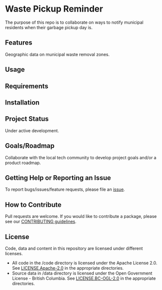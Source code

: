 # Waste Pickup Reminder


The purpose of this repo is to collaborate on ways to notify municipal residents when their garbage pickup day is.

## Features
Geographic data on municipal waste removal zones.

## Usage

## Requirements

## Installation

## Project Status
Under active development.

## Goals/Roadmap
Collaborate with the local tech community to develop project goals and/or a product roadmap.

## Getting Help or Reporting an Issue
To report bugs/issues/feature requests, please file an [issue](https://github.com/BCDevExchange/garbage-day/issues).

## How to Contribute
Pull requests are welcome. If you would like to contribute a package, please see our [CONTRIBUTING guidelines](https://github.com/BCDevExchange/garbage-day/blob/lm0625/CONTRIBUTING.md).

## License
Code, data and content in this repository are licensed under different licenses.

- All code in the /code directory is licensed under the Apache License 2.0. See [LICENSE.Apache-2.0](https://github.com/BCDevExchange/garbage-day/blob/lm0625/code/LICENSE.Apache.2.0) in the appropriate directories.
- Source data in /data directory is licensed under the Open Government License - British Columbia. See [LICENSE.BC-OGL-2.0](https://github.com/BCDevExchange/garbage-day/blob/lm0625/data/LICENSE.BC-OGL-2.0) in the appropriate directories.
